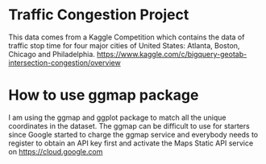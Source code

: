 # Traffic Congestion Project
This data comes from a Kaggle Competition which contains the data of traffic stop time for four major cities of United States: Atlanta, Boston, Chicago and Philadelphia. https://www.kaggle.com/c/bigquery-geotab-intersection-congestion/overview
# How to use ggmap package
I am using the ggmap and ggplot package to match all the unique coordinates in the dataset. The ggmap can be difficult to use for starters since Google started to charge the ggmap service and everybody needs to register to obtain an API key first and activate the Maps Static API service on https://cloud.google.com
